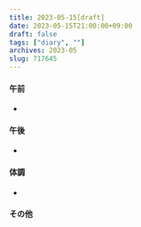 ```yaml
---
title: 2023-05-15[draft]
date: 2023-05-15T21:00:00+09:00
draft: false
tags: ["diary", ""]
archives: 2023-05
slug: 717645
---
```

#### 午前
- 
#### 午後
- 
#### 体調
- 
#### その他